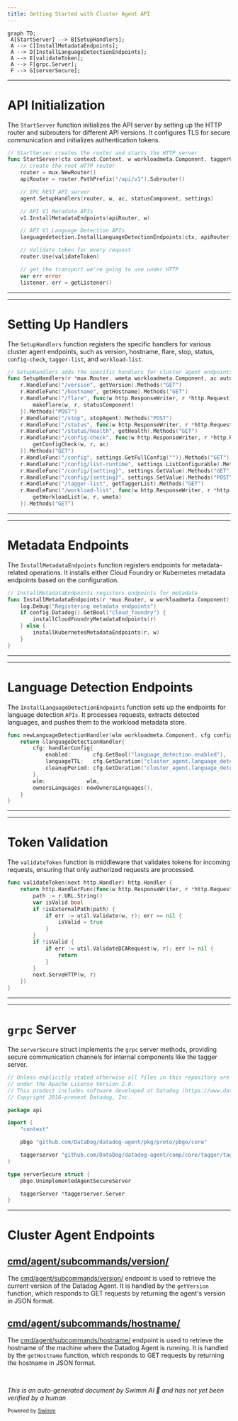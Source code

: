 ```yaml
---
title: Getting Started with Cluster Agent API
---
```

```mermaid
graph TD;
 A[StartServer] --> B[SetupHandlers];
 A --> C[InstallMetadataEndpoints];
 A --> D[InstallLanguageDetectionEndpoints];
 A --> E[validateToken];
 A --> F[grpc.Server];
 F --> G[serverSecure];
```

<SwmSnippet path="/cmd/cluster-agent/api/server.go" line="55">

---

# API Initialization

The <SwmToken path="cmd/cluster-agent/api/server.go" pos="55:2:2" line-data="// StartServer creates the router and starts the HTTP server">`StartServer`</SwmToken> function initializes the API server by setting up the HTTP router and subrouters for different API versions. It configures TLS for secure communication and initializes authentication tokens.

```go
// StartServer creates the router and starts the HTTP server
func StartServer(ctx context.Context, w workloadmeta.Component, taggerComp tagger.Component, ac autodiscovery.Component, statusComponent status.Component, settings settings.Component, cfg config.Component) error {
	// create the root HTTP router
	router = mux.NewRouter()
	apiRouter = router.PathPrefix("/api/v1").Subrouter()

	// IPC REST API server
	agent.SetupHandlers(router, w, ac, statusComponent, settings)

	// API V1 Metadata APIs
	v1.InstallMetadataEndpoints(apiRouter, w)

	// API V1 Language Detection APIs
	languagedetection.InstallLanguageDetectionEndpoints(ctx, apiRouter, w, cfg)

	// Validate token for every request
	router.Use(validateToken)

	// get the transport we're going to use under HTTP
	var err error
	listener, err = getListener()
```

---

</SwmSnippet>

<SwmSnippet path="/cmd/cluster-agent/api/agent/agent.go" line="34">

---

# Setting Up Handlers

The <SwmToken path="cmd/cluster-agent/api/agent/agent.go" pos="34:2:2" line-data="// SetupHandlers adds the specific handlers for cluster agent endpoints">`SetupHandlers`</SwmToken> function registers the specific handlers for various cluster agent endpoints, such as version, hostname, flare, stop, status, <SwmToken path="cmd/cluster-agent/api/agent/agent.go" pos="44:7:9" line-data="	r.HandleFunc(&quot;/config-check&quot;, func(w http.ResponseWriter, r *http.Request) {">`config-check`</SwmToken>, <SwmToken path="cmd/cluster-agent/api/agent/agent.go" pos="51:7:9" line-data="	r.HandleFunc(&quot;/tagger-list&quot;, getTaggerList).Methods(&quot;GET&quot;)">`tagger-list`</SwmToken>, and <SwmToken path="cmd/cluster-agent/api/agent/agent.go" pos="52:7:9" line-data="	r.HandleFunc(&quot;/workload-list&quot;, func(w http.ResponseWriter, r *http.Request) {">`workload-list`</SwmToken>.

```go
// SetupHandlers adds the specific handlers for cluster agent endpoints
func SetupHandlers(r *mux.Router, wmeta workloadmeta.Component, ac autodiscovery.Component, statusComponent status.Component, settings settings.Component) {
	r.HandleFunc("/version", getVersion).Methods("GET")
	r.HandleFunc("/hostname", getHostname).Methods("GET")
	r.HandleFunc("/flare", func(w http.ResponseWriter, r *http.Request) {
		makeFlare(w, r, statusComponent)
	}).Methods("POST")
	r.HandleFunc("/stop", stopAgent).Methods("POST")
	r.HandleFunc("/status", func(w http.ResponseWriter, r *http.Request) { getStatus(w, r, statusComponent) }).Methods("GET")
	r.HandleFunc("/status/health", getHealth).Methods("GET")
	r.HandleFunc("/config-check", func(w http.ResponseWriter, r *http.Request) {
		getConfigCheck(w, r, ac)
	}).Methods("GET")
	r.HandleFunc("/config", settings.GetFullConfig("")).Methods("GET")
	r.HandleFunc("/config/list-runtime", settings.ListConfigurable).Methods("GET")
	r.HandleFunc("/config/{setting}", settings.GetValue).Methods("GET")
	r.HandleFunc("/config/{setting}", settings.SetValue).Methods("POST")
	r.HandleFunc("/tagger-list", getTaggerList).Methods("GET")
	r.HandleFunc("/workload-list", func(w http.ResponseWriter, r *http.Request) {
		getWorkloadList(w, r, wmeta)
	}).Methods("GET")
```

---

</SwmSnippet>

<SwmSnippet path="/cmd/cluster-agent/api/v1/install.go" line="21">

---

# Metadata Endpoints

The <SwmToken path="cmd/cluster-agent/api/v1/install.go" pos="21:2:2" line-data="// InstallMetadataEndpoints registers endpoints for metadata">`InstallMetadataEndpoints`</SwmToken> function registers endpoints for metadata-related operations. It installs either Cloud Foundry or Kubernetes metadata endpoints based on the configuration.

```go
// InstallMetadataEndpoints registers endpoints for metadata
func InstallMetadataEndpoints(r *mux.Router, w workloadmeta.Component) {
	log.Debug("Registering metadata endpoints")
	if config.Datadog().GetBool("cloud_foundry") {
		installCloudFoundryMetadataEndpoints(r)
	} else {
		installKubernetesMetadataEndpoints(r, w)
	}
}
```

---

</SwmSnippet>

<SwmSnippet path="/cmd/cluster-agent/api/v1/languagedetection/handler.go" line="43">

---

# Language Detection Endpoints

The <SwmToken path="cmd/cluster-agent/api/server.go" pos="68:3:3" line-data="	languagedetection.InstallLanguageDetectionEndpoints(ctx, apiRouter, w, cfg)">`InstallLanguageDetectionEndpoints`</SwmToken> function sets up the endpoints for language detection <SwmToken path="cmd/cluster-agent/api/server.go" pos="64:9:9" line-data="	// API V1 Metadata APIs">`APIs`</SwmToken>. It processes requests, extracts detected languages, and pushes them to the workload metadata store.

```go
func newLanguageDetectionHandler(wlm workloadmeta.Component, cfg config.Component) *languageDetectionHandler {
	return &languageDetectionHandler{
		cfg: handlerConfig{
			enabled:       cfg.GetBool("language_detection.enabled"),
			languageTTL:   cfg.GetDuration("cluster_agent.language_detection.cleanup.language_ttl"),
			cleanupPeriod: cfg.GetDuration("cluster_agent.language_detection.cleanup.period"),
		},
		wlm:             wlm,
		ownersLanguages: newOwnersLanguages(),
	}
}
```

---

</SwmSnippet>

<SwmSnippet path="/cmd/cluster-agent/api/server.go" line="165">

---

# Token Validation

The <SwmToken path="cmd/cluster-agent/api/server.go" pos="165:2:2" line-data="func validateToken(next http.Handler) http.Handler {">`validateToken`</SwmToken> function is middleware that validates tokens for incoming requests, ensuring that only authorized requests are processed.

```go
func validateToken(next http.Handler) http.Handler {
	return http.HandlerFunc(func(w http.ResponseWriter, r *http.Request) {
		path := r.URL.String()
		var isValid bool
		if !isExternalPath(path) {
			if err := util.Validate(w, r); err == nil {
				isValid = true
			}
		}
		if !isValid {
			if err := util.ValidateDCARequest(w, r); err != nil {
				return
			}
		}
		next.ServeHTTP(w, r)
	})
}
```

---

</SwmSnippet>

<SwmSnippet path="/cmd/cluster-agent/api/grpc.go" line="1">

---

# <SwmToken path="cmd/cluster-agent/api/server.go" pos="30:8:8" line-data="	grpc_auth &quot;github.com/grpc-ecosystem/go-grpc-middleware/auth&quot;">`grpc`</SwmToken> Server

The <SwmToken path="cmd/cluster-agent/api/grpc.go" pos="16:2:2" line-data="type serverSecure struct {">`serverSecure`</SwmToken> struct implements the <SwmToken path="cmd/cluster-agent/api/server.go" pos="30:8:8" line-data="	grpc_auth &quot;github.com/grpc-ecosystem/go-grpc-middleware/auth&quot;">`grpc`</SwmToken> server methods, providing secure communication channels for internal components like the tagger server.

```go
// Unless explicitly stated otherwise all files in this repository are licensed
// under the Apache License Version 2.0.
// This product includes software developed at Datadog (https://www.datadoghq.com/).
// Copyright 2016-present Datadog, Inc.

package api

import (
	"context"

	pbgo "github.com/DataDog/datadog-agent/pkg/proto/pbgo/core"

	taggerserver "github.com/DataDog/datadog-agent/comp/core/tagger/taggerimpl/server"
)

type serverSecure struct {
	pbgo.UnimplementedAgentSecureServer

	taggerServer *taggerserver.Server
}
```

---

</SwmSnippet>

# Cluster Agent Endpoints

## <SwmPath>[cmd/agent/subcommands/version/](cmd/agent/subcommands/version/)</SwmPath>

The <SwmPath>[cmd/agent/subcommands/version/](cmd/agent/subcommands/version/)</SwmPath> endpoint is used to retrieve the current version of the Datadog Agent. It is handled by the <SwmToken path="cmd/cluster-agent/api/agent/agent.go" pos="36:11:11" line-data="	r.HandleFunc(&quot;/version&quot;, getVersion).Methods(&quot;GET&quot;)">`getVersion`</SwmToken> function, which responds to GET requests by returning the agent's version in JSON format.

## <SwmPath>[cmd/agent/subcommands/hostname/](cmd/agent/subcommands/hostname/)</SwmPath>

The <SwmPath>[cmd/agent/subcommands/hostname/](cmd/agent/subcommands/hostname/)</SwmPath> endpoint is used to retrieve the hostname of the machine where the Datadog Agent is running. It is handled by the <SwmToken path="cmd/cluster-agent/api/agent/agent.go" pos="37:11:11" line-data="	r.HandleFunc(&quot;/hostname&quot;, getHostname).Methods(&quot;GET&quot;)">`getHostname`</SwmToken> function, which responds to GET requests by returning the hostname in JSON format.

&nbsp;

*This is an auto-generated document by Swimm AI 🌊 and has not yet been verified by a human*

<SwmMeta version="3.0.0" repo-id="Z2l0aHViJTNBJTNBZGF0YWRvZy1hZ2VudCUzQSUzQVN3aW1tLURlbW8=" repo-name="datadog-agent"><sup>Powered by [Swimm](/)</sup></SwmMeta>
